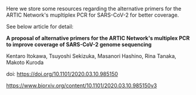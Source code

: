 Here we store some resources regarding the alternative primers for the ARTIC Network's mupltiplex PCR for SARS-CoV-2 for better coverage.

See below article for detail:

**A proposal of alternative primers for the ARTIC Network's multiplex PCR to improve coverage of SARS-CoV-2 genome sequencing**

 Kentaro Itokawa, Tsuyoshi Sekizuka, Masanori Hashino, Rina Tanaka, Makoto Kuroda
 
doi: https://doi.org/10.1101/2020.03.10.985150

https://www.biorxiv.org/content/10.1101/2020.03.10.985150v3
